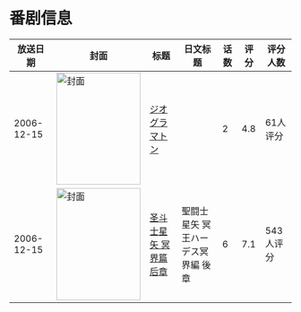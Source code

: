 # 番剧信息

|放送日期|封面|标题|日文标题|话数|评分|评分人数|
|---|---|---|---|---|---|---|
|2006-12-15|<img src="https://bangumi.tv/img/no_icon_subject.png" alt="封面" style="width:150px;height:200px;object-fit:cover;">|[ジオグラマトン](https://bangumi.tv/subject/72104)||2|4.8|61人评分|
|2006-12-15|<img src="https://lain.bgm.tv/pic/cover/c/46/a7/20234_709G6.jpg" alt="封面" style="width:150px;height:200px;object-fit:cover;">|[圣斗士星矢 冥界篇 后章](https://bangumi.tv/subject/20234)|聖闘士星矢 冥王ハーデス冥界編 後章|6|7.1|543人评分|
